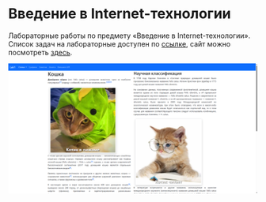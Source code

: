 # Введение в Internet-технологии
Лабораторные работы по предмету «Введение в Internet-технологии». Список задач на лабораторные доступен по [ссылке](https://github.com/atlz253/Internet-technologies/tree/master/tasks), сайт можно посмотреть [здесь](https://atlz253.github.io/Internet-technologies/).

![Скриншот сайта](https://raw.githubusercontent.com/atlz253/Internet-technologies/master/screenshots/1.png)
